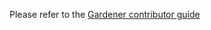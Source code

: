 Please refer to the [Gardener contributor guide](https://github.com/gardener/gardener/blob/master/CONTRIBUTING.md)
